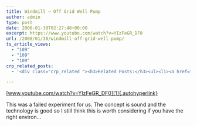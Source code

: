 ```yaml
---
title: Windmill – Off Grid Well Pump
author: admin
type: post
date: 2008-01-30T02:27:48+00:00
excerpt: https://www.youtube.com/watch?v=YIzFeGR_DF0
url: /2008/01/30/windmill-off-grid-well-pump/
ts_article_views:
  - "109"
  - "109"
  - "109"
crp_related_posts:
  - '<div class="crp_related "><h3>Related Posts:</h3><ul><li><a href="https://scdhub.org/2017/12/25/wastewater-treatment-and-biosolids-management/"    ><img src="https://scdhub.org/wp-content/uploads/2017/12/wastewater-treatment-and-biosoli-150x150.jpg" alt="Wastewater treatment and Biosolids management" title="Wastewater treatment and Biosolids management" width="150" height="150" class="crp_thumb crp_featured" /><span class="crp_title">Wastewater treatment and Biosolids management</span></a></li><li><a href="https://scdhub.org/2017/12/29/walking-in-sabinas-shoes-world-vision/"    ><img src="https://scdhub.org/wp-content/uploads/2017/12/walking-in-sabinas-shoes-world-v-150x150.jpg" alt="Walking in Sabinas Shoes &#8211; World Vision" title="Walking in Sabinas Shoes &#8211; World Vision" width="150" height="150" class="crp_thumb crp_featured" /><span class="crp_title">Walking in Sabinas Shoes &#8211; World Vision</span></a></li><li><a href="https://scdhub.org/2017/10/14/emas-pumps/"    ><img src="https://scdhub.org/wp-content/uploads/2017/10/emas-pumps-150x150.jpg" alt="EMAS pumps" title="EMAS pumps" width="150" height="150" class="crp_thumb crp_featured" /><span class="crp_title">EMAS pumps</span></a></li><li><a href="https://scdhub.org/2017/10/14/deep-well-hand-pump-installation-simple-pump-april-2013/"    ><img src="https://scdhub.org/wp-content/uploads/2017/10/deep-well-hand-pump-installation-simple-pump-april-2013-150x150.jpg" alt="Deep Well Hand Pump Installation Simple Pump April 2013" title="Deep Well Hand Pump Installation Simple Pump April 2013" width="150" height="150" class="crp_thumb crp_featured" /><span class="crp_title">Deep Well Hand Pump Installation Simple Pump April 2013</span></a></li><li><a href="https://scdhub.org/2017/12/12/8704/"    ><img src="https://scdhub.org/wp-content/uploads/2017/12/8704-150x150.jpg" alt="Our Complete Rain Water System Explained" title="Our Complete Rain Water System Explained" width="150" height="150" class="crp_thumb crp_featured" /><span class="crp_title">Our Complete Rain Water System Explained</span></a></li><li><a href="https://scdhub.org/2018/01/06/sanitation-in-emergencies/"    ><img src="https://scdhub.org/wp-content/plugins/contextual-related-posts/default.png" alt="Sanitation in Emergencies" title="Sanitation in Emergencies" width="150" height="150" class="crp_thumb crp_default" /><span class="crp_title">Sanitation in Emergencies</span></a></li></ul><div class="crp_clear"></div></div>'

---
```

[www.youtube.com/watch?v=YIzFeGR_DF0][1]{.autohyperlink} 

This was a failed experiment for us. The concept is sound and the technology is good so I still think this is worth considering if you have the right environ&#8230;

 [1]: https://www.youtube.com/watch?v=YIzFeGR_DF0